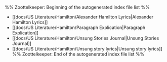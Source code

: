 %% Zoottelkeeper: Beginning of the autogenerated index file list  %%
-  [[docs/US Literature/Hamilton/Alexander Hamilton Lyrics|Alexander Hamilton Lyrics]]
-  [[docs/US Literature/Hamilton/Paragraph Explication|Paragraph Explication]]
-  [[docs/US Literature/Hamilton/Unsung Stories Journal|Unsung Stories Journal]]
-  [[docs/US Literature/Hamilton/Unsung story lyrics|Unsung story lyrics]]
%% Zoottelkeeper: End of the autogenerated index file list  %%
